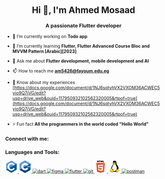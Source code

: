 <h1 align="center">Hi 👋, I'm Ahmed Mosaad</h1>
<h3 align="center">A passionate Flutter developer</h3>

- 🔭 I’m currently working on **Todo app**

- 🌱 I’m currently learning **Flutter, Flutter Advanced Course Bloc and MVVM Pattern [Arabic][2023]**

- 💬 Ask me about **Flutter development, mobile development and AI**

- 📫 How to reach me **am5426@fayoum.edu.eg**

- 📄 Know about my experiences [https://docs.google.com/document/d/1NJ6sqtyhVX2VXOM36ACWEC5yio9Q7iVG/edit?usp=drive_web&ouid=117950932102562320005&rtpof=true](https://docs.google.com/document/d/1NJ6sqtyhVX2VXOM36ACWEC5yio9Q7iVG/edit?usp=drive_web&ouid=117950932102562320005&rtpof=true)

- ⚡ Fun fact **All the programmers in the world coded "Hello World"**

<h3 align="left">Connect with me:</h3>
<p align="left">
</p>

<h3 align="left">Languages and Tools:</h3>
<p align="left"> <a href="https://www.cprogramming.com/" target="_blank" rel="noreferrer"> <img src="https://raw.githubusercontent.com/devicons/devicon/master/icons/c/c-original.svg" alt="c" width="40" height="40"/> </a> <a href="https://www.w3schools.com/cpp/" target="_blank" rel="noreferrer"> <img src="https://raw.githubusercontent.com/devicons/devicon/master/icons/cplusplus/cplusplus-original.svg" alt="cplusplus" width="40" height="40"/> </a> <a href="https://dart.dev" target="_blank" rel="noreferrer"> <img src="https://www.vectorlogo.zone/logos/dartlang/dartlang-icon.svg" alt="dart" width="40" height="40"/> </a> <a href="https://www.figma.com/" target="_blank" rel="noreferrer"> <img src="https://www.vectorlogo.zone/logos/figma/figma-icon.svg" alt="figma" width="40" height="40"/> </a> <a href="https://flutter.dev" target="_blank" rel="noreferrer"> <img src="https://www.vectorlogo.zone/logos/flutterio/flutterio-icon.svg" alt="flutter" width="40" height="40"/> </a> <a href="https://git-scm.com/" target="_blank" rel="noreferrer"> <img src="https://www.vectorlogo.zone/logos/git-scm/git-scm-icon.svg" alt="git" width="40" height="40"/> </a> <a href="https://www.w3.org/html/" target="_blank" rel="noreferrer"> <img src="https://raw.githubusercontent.com/devicons/devicon/master/icons/html5/html5-original-wordmark.svg" alt="html5" width="40" height="40"/> </a> <a href="https://www.linux.org/" target="_blank" rel="noreferrer"> <img src="https://raw.githubusercontent.com/devicons/devicon/master/icons/linux/linux-original.svg" alt="linux" width="40" height="40"/> </a> <a href="https://postman.com" target="_blank" rel="noreferrer"> <img src="https://www.vectorlogo.zone/logos/getpostman/getpostman-icon.svg" alt="postman" width="40" height="40"/> </a> </p>
